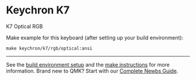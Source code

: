 # Keychron K7

K7 Optical RGB

Make example for this keyboard (after setting up your build environment):

    make keychron/k7/rgb/optical:ansi

* * *

See the [build environment setup](https://docs.qmk.fm/#/getting_started_build_tools) and the [make instructions](https://docs.qmk.fm/#/getting_started_make_guide) for more information. Brand new to QMK? Start with our [Complete Newbs Guide](https://docs.qmk.fm/#/newbs).
